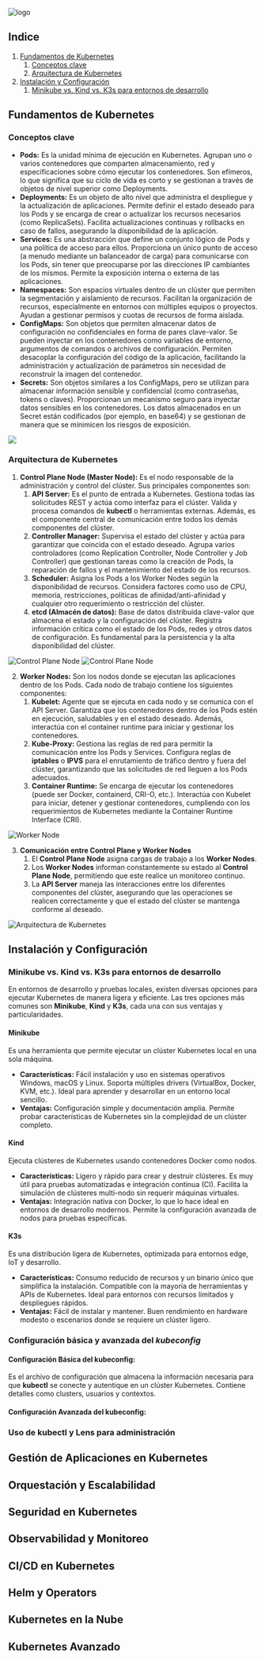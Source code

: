 ![logo](./img/Kubernetes_logo.svg)

## Indice
1. [Fundamentos de Kubernetes](#fundamentos-de-kubernetes)
    1. [Conceptos clave](#conceptos-clave)
    2. [Arquitectura de Kubernetes](#arquitectura-de-kubernetes)
2. [Instalación y Configuración](#instalación-y-configuración)
    1. [Minikube vs. Kind vs. K3s para entornos de desarrollo](#minikube-vs-kind-vs-k3s-para-entornos-de-desarrollo)

## Fundamentos de Kubernetes
### Conceptos clave
* **Pods:** Es la unidad mínima de ejecución en Kubernetes. Agrupan uno o varios contenedores que comparten almacenamiento, red y especificaciones sobre cómo ejecutar los contenedores. Son efímeros, lo que significa que su ciclo de vida es corto y se gestionan a través de objetos de nivel superior como Deployments.
* **Deployments:** Es un objeto de alto nivel que administra el despliegue y la actualización de aplicaciones. Permite definir el estado deseado para los Pods y se encarga de crear o actualizar los recursos necesarios (como ReplicaSets). Facilita actualizaciones continuas y rollbacks en caso de fallos, asegurando la disponibilidad de la aplicación.
* **Services:** Es una abstracción que define un conjunto lógico de Pods y una política de acceso para ellos. Proporciona un único punto de acceso (a menudo mediante un balanceador de carga) para comunicarse con los Pods, sin tener que preocuparse por las direcciones IP cambiantes de los mismos. Permite la exposición interna o externa de las aplicaciones.
* **Namespaces:** Son espacios virtuales dentro de un clúster que permiten la segmentación y aislamiento de recursos. Facilitan la organización de recursos, especialmente en entornos con múltiples equipos o proyectos. Ayudan a gestionar permisos y cuotas de recursos de forma aislada.
* **ConfigMaps:** Son objetos que permiten almacenar datos de configuración no confidenciales en forma de pares clave-valor. Se pueden inyectar en los contenedores como variables de entorno, argumentos de comandos o archivos de configuración. Permiten desacoplar la configuración del código de la aplicación, facilitando la administración y actualización de parámetros sin necesidad de reconstruir la imagen del contenedor.
* **Secrets:** Son objetos similares a los ConfigMaps, pero se utilizan para almacenar información sensible y confidencial (como contraseñas, tokens o claves). Proporcionan un mecanismo seguro para inyectar datos sensibles en los contenedores. Los datos almacenados en un Secret están codificados (por ejemplo, en base64) y se gestionan de manera que se minimicen los riesgos de exposición.

![](./img/conceptos.png)

### Arquitectura de Kubernetes
1. **Control Plane Node (Master Node):** Es el nodo responsable de la administración y control del clúster. Sus principales componentes son:
    1. **API Server:** Es el punto de entrada a Kubernetes. Gestiona todas las solicitudes REST y actúa como interfaz para el clúster. Valida y procesa comandos de **kubectl** o herramientas externas. Además, es el componente central de comunicación entre todos los demás componentes del clúster.
    2. **Controller Manager:** Supervisa el estado del clúster y actúa para garantizar que coincida con el estado deseado. Agrupa varios controladores (como Replication Controller, Node Controller y Job Controller) que gestionan tareas como la creación de Pods, la reparación de fallos y el mantenimiento del estado de los recursos.
    3. **Scheduler:** Asigna los Pods a los Worker Nodes según la disponibilidad de recursos. Considera factores como uso de CPU, memoria, restricciones, políticas de afinidad/anti-afinidad y cualquier otro requerimiento o restricción del clúster.
    4. **etcd (Almacén de datos):** Base de datos distribuida clave-valor que almacena el estado y la configuración del clúster. Registra información crítica como el estado de los Pods, redes y otros datos de configuración. Es fundamental para la persistencia y la alta disponibilidad del clúster.

![Control Plane Node](./img/control_plane.png)
![Control Plane Node](./img/kubeadm-ha-topology-stacked-etcd.svg)

2. **Worker Nodes:** Son los nodos donde se ejecutan las aplicaciones dentro de los Pods. Cada nodo de trabajo contiene los siguientes componentes:
    1. **Kubelet:** Agente que se ejecuta en cada nodo y se comunica con el API Server. Garantiza que los contenedores dentro de los Pods estén en ejecución, saludables y en el estado deseado. Además, interactúa con el container runtime para iniciar y gestionar los contenedores.
    2. **Kube-Proxy:** Gestiona las reglas de red para permitir la comunicación entre los Pods y Services. Configura reglas de **iptables** o **IPVS** para el enrutamiento de tráfico dentro y fuera del clúster, garantizando que las solicitudes de red lleguen a los Pods adecuados.
    3. **Container Runtime:** Se encarga de ejecutar los contenedores (puede ser Docker, containerd, CRI-O, etc.). Interactúa con Kubelet para iniciar, detener y gestionar contenedores, cumpliendo con los requerimientos de Kubernetes mediante la Container Runtime Interface (CRI).

![Worker Node](./img/worker_node.png)

3. **Comunicación entre Control Plane y Worker Nodes**
    1. El **Control Plane Node** asigna cargas de trabajo a los **Worker Nodes**.
    2. Los **Worker Nodes** informan constantemente su estado al **Control Plane Node**, permitiendo que este realice un monitoreo continuo.
    3. La **API Server** maneja las interacciones entre los diferentes componentes del clúster, asegurando que las operaciones se realicen correctamente y que el estado del clúster se mantenga conforme al deseado.

![Arquitectura de Kubernetes](./img/kubernetes-node-kubernetes-master.jpg)

## Instalación y Configuración
### Minikube vs. Kind vs. K3s para entornos de desarrollo
En entornos de desarrollo y pruebas locales, existen diversas opciones para ejecutar Kubernetes de manera ligera y eficiente. Las tres opciones más comunes son **Minikube**, **Kind** y **K3s**, cada una con sus ventajas y particularidades.

#### Minikube
Es una herramienta que permite ejecutar un clúster Kubernetes local en una sola máquina.
* **Características:** Fácil instalación y uso en sistemas operativos Windows, macOS y Linux. Soporta múltiples drivers (VirtualBox, Docker, KVM, etc.). Ideal para aprender y desarrollar en un entorno local sencillo.
* **Ventajas:** Configuración simple y documentación amplia. Permite probar características de Kubernetes sin la complejidad de un clúster completo.

#### Kind
Ejecuta clústeres de Kubernetes usando contenedores Docker como nodos.
* **Características:** Ligero y rápido para crear y destruir clústeres. Es muy útil para pruebas automatizadas e integración continua (CI). Facilita la simulación de clústeres multi-nodo sin requerir máquinas virtuales.
* **Ventajas:** Integración nativa con Docker, lo que lo hace ideal en entornos de desarrollo modernos. Permite la configuración avanzada de nodos para pruebas específicas.

#### K3s
Es una distribución ligera de Kubernetes, optimizada para entornos edge, IoT y desarrollo.
* **Características:** Consumo reducido de recursos y un binario único que simplifica la instalación. Compatible con la mayoría de herramientas y APIs de Kubernetes. Ideal para entornos con recursos limitados y despliegues rápidos.
* **Ventajas:** Fácil de instalar y mantener. Buen rendimiento en hardware modesto o escenarios donde se requiere un clúster ligero.

### Configuración básica y avanzada del *kubeconfig*
#### Configuración Básica del kubeconfig:
Es el archivo de configuración que almacena la información necesaria para que **kubectl** se conecte y autentique en un clúster Kubernetes. Contiene detalles como clusters, usuarios y contextos.

#### Configuración Avanzada del kubeconfig:

### Uso de kubectl y Lens para administración

## Gestión de Aplicaciones en Kubernetes

## Orquestación y Escalabilidad

## Seguridad en Kubernetes

## Observabilidad y Monitoreo

## CI/CD en Kubernetes

## Helm y Operators

## Kubernetes en la Nube

## Kubernetes Avanzado